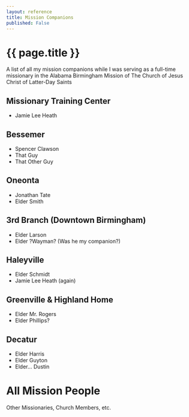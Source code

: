 ```yaml
---
layout: reference
title: Mission Companions
published: False
---
```

# {{ page.title }}

A list of all my mission companions while I was serving as a full-time missionary in the Alabama Birmingham Mission of The Church of Jesus Christ of Latter-Day Saints
## Missionary Training Center
 - Jamie Lee Heath
## Bessemer
 -  Spencer Clawson
 -  That Guy
 -  That Other Guy
## Oneonta
 -  Jonathan Tate
 -  Elder Smith
## 3rd Branch (Downtown Birmingham)
 - Elder Larson
 - Elder ?Wayman? (Was he my companion?)
## Haleyville
 - Elder Schmidt
 - Jamie Lee Heath (again)
## Greenville & Highland Home
 - Elder Mr. Rogers
 - Elder Phillips?
## Decatur
 - Elder Harris
 - Elder Guyton
 - Elder... Dustin

# All Mission People
Other Missionaries, Church Members, etc.
